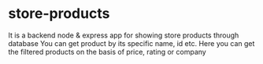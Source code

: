 # store-products
It is a backend node & express app for showing store products through database
You can get product by its specific name, id etc.
Here you can get the filtered products on the basis of price, rating or company
